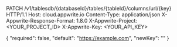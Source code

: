 PATCH /v1/tablesdb/{databaseId}/tables/{tableId}/columns/url/{key} HTTP/1.1
Host: cloud.appwrite.io
Content-Type: application/json
X-Appwrite-Response-Format: 1.8.0
X-Appwrite-Project: <YOUR_PROJECT_ID>
X-Appwrite-Key: <YOUR_API_KEY>

{
  "required": false,
  "default": "https://example.com",
  "newKey": ""
}
